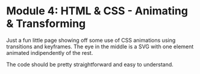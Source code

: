 # Module 4: HTML & CSS - Animating & Transforming

Just a fun little page showing off some use of CSS animations using transitions and keyframes.
The eye in the middle is a SVG with one element animated indipendently of the rest.

The code should be pretty straightforward and easy to understand.